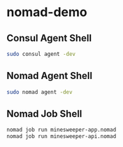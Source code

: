 # nomad-demo

## Consul Agent Shell

``` sh
sudo consul agent -dev
```

## Nomad Agent Shell

``` sh
sudo nomad agent -dev
```

## Nomad Job Shell

``` sh
nomad job run minesweeper-app.nomad
nomad job run minesweeper-api.nomad
```
